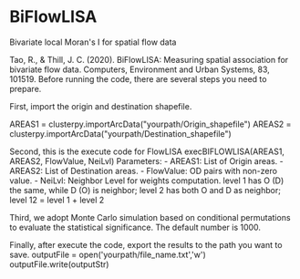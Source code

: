 # BiFlowLISA
Bivariate local Moran's I for spatial flow data

Tao, R., & Thill, J. C. (2020). BiFlowLISA: Measuring spatial association for bivariate flow data. Computers, Environment and Urban Systems, 83, 101519.
Before running the code, there are several steps you need to prepare. 

First, import the origin and destination shapefile.

AREAS1 = clusterpy.importArcData("yourpath/Origin_shapefile")
AREAS2 = clusterpy.importArcData("yourpath/Destination_shapefile")

Second, this is the execute code for FlowLISA
execBIFLOWLISA(AREAS1, AREAS2, FlowValue, NeiLvl)
    Parameters:
    - AREAS1: List of Origin areas.
    - AREAS2: List of Destination areas.
    - FlowValue: OD pairs with non-zero value.
    - NeiLvl: Neighbor Level for weights computation. level 1 has O (D) the same, while D (O) is neighbor; level 2 has both O and D as neighbor; level 12 = level 1 + level 2

Third, we adopt Monte Carlo simulation based on conditional permutations to evaluate the statistical significance. The default number is 1000.

Finally, after execute the code, export the results to the path you want to save.
outputFile = open('yourpath/file_name.txt','w')
outputFile.write(outputStr)
